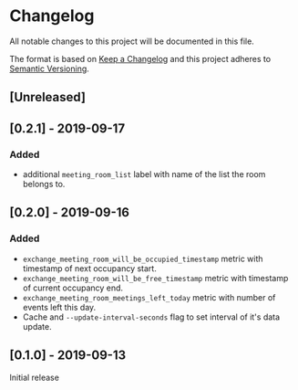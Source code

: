 # Changelog
All notable changes to this project will be documented in this file.

The format is based on [Keep a Changelog](http://keepachangelog.com/en/1.0.0/)
and this project adheres to [Semantic Versioning](http://semver.org/spec/v2.0.0.html).

## [Unreleased]

## [0.2.1] - 2019-09-17

### Added
- additional `meeting_room_list` label with name of the list the room belongs to. 

## [0.2.0] - 2019-09-16

### Added
- `exchange_meeting_room_will_be_occupied_timestamp` metric with timestamp of next occupancy start.
- `exchange_meeting_room_will_be_free_timestamp` metric with timestamp of current occupancy end.
- `exchange_meeting_room_meetings_left_today` metric with number of events left this day.
- Cache and `--update-interval-seconds` flag to set interval of it's data update.

## [0.1.0] - 2019-09-13

Initial release
